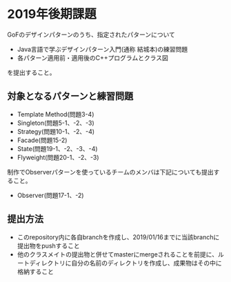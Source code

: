 # 2019年後期課題
GoFのデザインパターンのうち、指定されたパターンについて
* Java言語で学ぶデザインパターン入門(通称 結城本)の練習問題
* 各パターン適用前・適用後のC++プログラムとクラス図

を提出すること。

## 対象となるパターンと練習問題
* Template Method(問題3-4)
* Singleton(問題5-1、-2、-3)
* Strategy(問題10-1、-2、-4)
* Facade(問題15-2)
* State(問題19-1、-2、-3、-4)
* Flyweight(問題20-1、-2、-3)

制作でObserverパターンを使っているチームのメンバは下記についても提出すること。
* Observer(問題17-1、-2)

## 提出方法
* このrepository内に各自branchを作成し、2019/01/16までに当該branchに提出物をpushすること
* 他のクラスメイトの提出物と併せてmasterにmergeされることを前提に、ルートディレクトリに自分の名前のディレクトリを作成し、成果物はその中に格納すること
